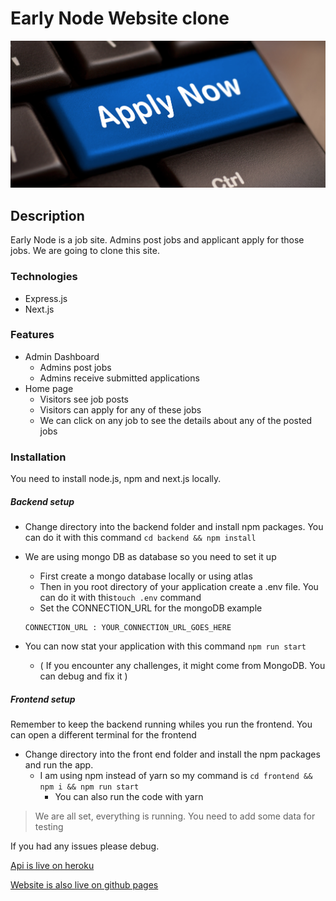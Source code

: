 # Early Node Website clone

![Early Node](early_node.png)

## Description

Early Node is a job site. Admins post jobs and applicant apply for those jobs.
We are going to clone this site.

### Technologies

- Express.js
- Next.js

### Features

- Admin Dashboard
  - Admins post jobs
  - Admins receive submitted applications
- Home page
  - Visitors see job posts
  - Visitors can apply for any of these jobs
  - We can click on any job to see the details about any of the posted jobs

### Installation

You need to install node.js, npm and next.js locally.

##### Backend setup

- Change directory into the backend folder and install npm packages. You can do it with this command `cd backend && npm install `
- We are using mongo DB as database so you need to set it up

  - First create a mongo database locally or using atlas
  - Then in you root directory of your application create a .env file. You can do it with this`touch .env` command
  - Set the CONNECTION_URL for the mongoDB example

  ```
  CONNECTION_URL : YOUR_CONNECTION_URL_GOES_HERE
  ```

- You can now stat your application with this command `npm run start`

  - ( If you encounter any challenges, it might come from MongoDB. You can debug and fix it )

##### Frontend setup

Remember to keep the backend running whiles you run the frontend. You can open a different terminal for the frontend

- Change directory into the front end folder and install the npm packages and run the app.
  - I am using npm instead of yarn so my command is `cd frontend && npm i && npm run start `
    - You can also run the code with yarn

> We are all set, everything is running. You need to add some data for testing

If you had any issues please debug.

[Api is live on heroku](https://whispering-cliffs-02106.herokuapp.com/)

[Website is also live on github pages](https://learnwithalfred.github.io/earlynode_clone)
